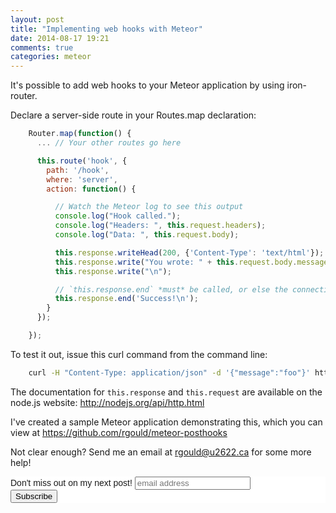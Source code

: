 ```yaml
---
layout: post
title: "Implementing web hooks with Meteor"
date: 2014-08-17 19:21
comments: true
categories: meteor
---
```


It's possible to add web hooks to your Meteor application by using iron-router.

Declare a server-side route in your Routes.map declaration:

``` javascript
    Router.map(function() {
      ... // Your other routes go here

      this.route('hook', {
        path: '/hook',
        where: 'server',
        action: function() {

          // Watch the Meteor log to see this output
          console.log("Hook called.");
          console.log("Headers: ", this.request.headers);
          console.log("Data: ", this.request.body);

          this.response.writeHead(200, {'Content-Type': 'text/html'});
          this.response.write("You wrote: " + this.request.body.message);
          this.response.write("\n");

          // `this.response.end` *must* be called, or else the connection is left open.
          this.response.end('Success!\n');
        }
      });

    });
```

To test it out, issue this curl command from the command line:

``` bash
    curl -H "Content-Type: application/json" -d '{"message":"foo"}' http://localhost:3000/hook
```

The documentation for `this.response` and `this.request` are available on the node.js website: http://nodejs.org/api/http.html

I've created a sample Meteor application demonstrating this, which you can view at https://github.com/rgould/meteor-posthooks

Not clear enough? Send me an email at rgould@u2622.ca for some more help!

<!-- Begin MailChimp Signup Form -->
<link href="//cdn-images.mailchimp.com/embedcode/slim-081711.css" rel="stylesheet" type="text/css">
<style type="text/css">
  #mc_embed_signup{background:#fff; clear:left; font:14px Helvetica,Arial,sans-serif; }
  /* Add your own MailChimp form style overrides in your site stylesheet or in this style block.
     We recommend moving this block and the preceding CSS link to the HEAD of your HTML file. */
</style>
<div id="mc_embed_signup">
<form action="//wordpress.us8.list-manage.com/subscribe/post?u=ff25df46443f09aa393c2ae1d&amp;id=46f2ebecac" method="post" id="mc-embedded-subscribe-form" name="mc-embedded-subscribe-form" class="validate" target="_blank" novalidate>
  <label for="mce-EMAIL">Don't miss out on my next post!</label>
  <input type="email" value="" name="EMAIL" class="email" id="mce-EMAIL" placeholder="email address" required>
    <!-- real people should not fill this in and expect good things - do not remove this or risk form bot signups-->
    <div style="position: absolute; left: -5000px;"><input type="text" name="b_ff25df46443f09aa393c2ae1d_46f2ebecac" tabindex="-1" value=""></div>
    <div class="clear"><input type="submit" value="Subscribe" name="subscribe" id="mc-embedded-subscribe" class="button"></div>
</form>
</div>

<!--End mc_embed_signup-->
